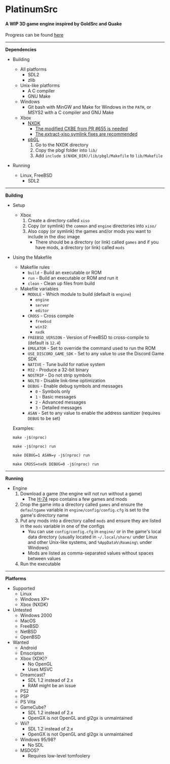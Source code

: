 # PlatinumSrc
#### A WIP 3D game engine inspired by GoldSrc and Quake<br>
Progress can be found [here](TODO.md)

---
**Dependencies**<br>
- Building
    - All platforms
        - SDL2
        - zlib
    - Unix-like platforms
        - A C compiler
        - GNU Make
    - Windows
        - Git bash with MinGW and Make for Windows in the `PATH`, or MSYS2 with a C compiler and GNU Make
    - Xbox
        - [NXDK](https://github.com/XboxDev/nxdk)
            - [The modified CXBE from PR #655 is needed](https://github.com/PQCraft/nxdk/tree/master/tools/cxbe)
            - [The extract-xiso symlink fixes are recommended](https://github.com/PQCraft/extract-xiso)
        - [pbGL](https://github.com/fgsfdsfgs/pbgl)
            1. Go to the NXDK directory
            2. Copy the pbgl folder into `lib/`
            3. Add `include $(NXDK_DIR)/lib/pbgl/Makefile` to `lib/Makefile`

- Running
    - Linux, FreeBSD
        - SDL2

---
**Building**<br>
- Setup
    - Xbox
        1. Create a directory called `xiso`
        2. Copy \(or symlink\) the `common` and `engine` directories into `xiso/`
        3. Also copy \(or symlink\) the games and/or mods you want to include in the disc image
            - There should be a directory \(or link\) called `games` and if you have mods, a directory \(or link\) called `mods`

- Using the Makefile
    - Makefile rules
        - `build` - Build an executable or ROM
        - `run` - Build an executable or ROM and run it
        - `clean` - Clean up files from build
    - Makefile variables
        - `MODULE` - Which module to build \(default is `engine`\)
            - `engine`
            - `server`
            - `editor`
        - `CROSS` - Cross compile
            - `freebsd`
            - `win32`
            - `nxdk`
        - `FREEBSD_VERSION` - Version of FreeBSD to cross-compile to \(default is `12.4`\)
        - `EMULATOR` - Set to override the command used to run the ROM
        - `USE_DISCORD_GAME_SDK` - Set to any value to use the Discord Game SDK
        - `NATIVE` - Tune build for native system
        - `M32` - Produce a 32-bit binary
        - `NOSTRIP` - Do not strip symbols
        - `NOLTO` - Disable link-time optimization
        - `DEBUG` - Enable debug symbols and messages
            - `0` - Symbols only
            - `1` - Basic messages
            - `2` - Advanced messages
            - `3` - Detailed messages
        - `ASAN` - Set to any value to enable the address sanitizer \(requires `DEBUG` to be set\)

    Examples:
    ```
    make -j$(nproc)
    ```
    ```
    make -j$(nproc) run
    ```
    ```
    make DEBUG=1 ASAN=y -j$(nproc) run
    ```
    ```
    make CROSS=nxdk DEBUG=0 -j$(nproc) run
    ```

---
**Running**<br>
- Engine
    1. Download a game \(the engine will not run without a game\)
        - The [H-74](https://github.com/PQCraft/H-74) repo contains a few games and mods
    2. Drop the game into a directory called `games` and ensure the `defaultgame` variable in `engine/config/config.cfg` is set to the game's directory name
    3. Put any mods into a directory called `mods` and ensure they are listed in the `mods` variable in one of the configs
        - You can use `config/config.cfg` in `engine/` or in the game's local data directory (usually located in `~/.local/share/` under Linux and other Unix-like systems, and `%AppData%\Roaming\` under Windows)
        - Mods are listed as comma-separated values without spaces between values
    4. Run the executable

---
**Platforms**<br>
- Supported
    - Linux
    - Windows XP+
    - Xbox (NXDK)
- Untested
    - Windows 2000
    - MacOS
    - FreeBSD
    - NetBSD
    - OpenBSD
- Wanted
    - Android
    - Emscripten
    - Xbox (XDK)?
        - No OpenGL
        - Uses MSVC
    - Dreamcast?
        - SDL 1.2 instead of 2.x
        - RAM might be an issue
    - PS2
    - PSP
    - PS Vita
    - GameCube?
        - SDL 1.2 instead of 2.x
        - OpenGX is not OpenGL and gl2gx is unmaintained
    - Wii?
        - SDL 1.2 instead of 2.x
        - OpenGX is not OpenGL and gl2gx is unmaintained
    - Windows 95/98?
        - No SDL
    - MSDOS?
        - Requires low-level tomfoolery
